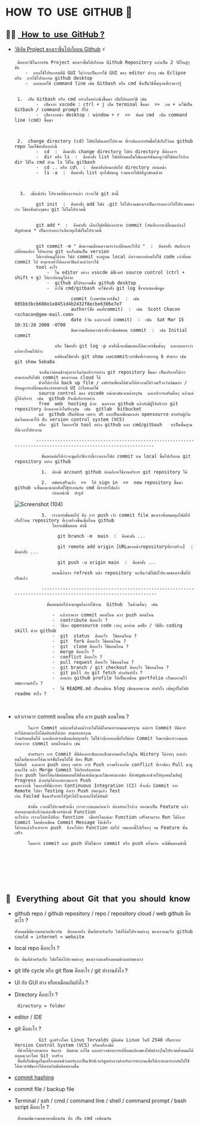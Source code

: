 # HOW  &nbsp;TO  &nbsp;USE  &nbsp;GITHUB 🚀

👩‍💻 [&nbsp; How  &nbsp;to  &nbsp;use  &nbsp;GitHub ?](https://akexorcist.medium.com/%E0%B8%A1%E0%B8%B2%E0%B9%80%E0%B8%A3%E0%B8%B5%E0%B8%A2%E0%B8%99%E0%B8%A3%E0%B8%B9%E0%B9%89-git-%E0%B9%81%E0%B8%9A%E0%B8%9A%E0%B8%87%E0%B9%88%E0%B8%B2%E0%B8%A2%E0%B9%86%E0%B8%81%E0%B8%B1%E0%B8%99%E0%B9%80%E0%B8%96%E0%B8%AD%E0%B8%B0-427398e62f82)
----------------------------------------------------------------------------------------------------------------------------------------
  -  [วิธีอัพ Project ของเราขึ้นไปเก็บบน Github](https://www.youtube.com/shorts/r-C7s15IvDM) ⚡️

          มีหลายวิธีในการอัพ Project ของเราขึ้นไปเก็บบน Github Repository แบ่งเป็น 2 วิธีใหญ่ๆ คือ
             -  แบบใช้โปรแกรมที่มี GUI ไม่ว่าจะเป็นการใช้ GUI ของ editor ต่างๆ เช่น Eclipse หรือ  การใช้โปรแกรม github desktop
             -  และแบบใช้ command line เช่น Gitbash หรือ cmd ซึ่งเป็นวิธีพื้นฐานที่เราควรรู้
     

          1.  เปิด Gitbash หรือ cmd อย่างใดอย่างนึงขึ้นมา เปิดได้หลายวิธี เช่น
                 -  เปิดจาก vscode : ctrl + j เปิด terminal ขึ้นมา  >>  กด + จะใช้เป็น Gitbash / command prompt ก็ได้
                 -  เปิดจากหน้า desktop : window + r  >>  พิมพ์ cmd  เปิด command line (cmd) ขึ้นมา


     
          2.  change directory (cd) ไปยังโฟลเดอร์โปรเจค ที่เราต้องการอัพขึ้นไปเก็บไว้บน github repo โดยใช้คำสั่งเหล่านี้
                 -  cd  :  คือคำสั่ง change directory ไปยัง directory ที่ต้องการ 
                 -  dir หรือ ls  :  คือคำสั่ง list ไฟล์ทั้งหมดในโฟลเดอร์นั้นมาดูว่ามีไฟล์อะไรบ้าง  dir ใช้ใน cmd ส่วน ls ใช้ใน gitbash
                 -  cd .. หรือ cd\  :  คือคำสั่งย้อนกลับไป directory ก่อนหน้า
                 -  ls -a  :  คือคำสั่ง list ทุกไฟล์มาดู รวมพวกไฟล์ที่ถูกซ่อนด้วย



           3.  เมื่อเข้าถึง โปรเจคที่ต้องการแล้ว เราจะใช้ git ดังนี้
     
                 git init  :  คือคำสั่ง add ไฟล์ .git ใส่โปรเจคของเราเป็นการบอกว่าให้โปรเจคของเรา ใช้คำสั่งต่างๆของ git ได้ในโปรเจคนี้
     
     
                 git add *  :  คือคำสั่ง เลือกไฟล์ที่ต้องการจะ commit (บันทึกการเปลี่ยนแปลง)  สัญลักษณ์ * เป็นการบอกว่าเลือกทุกไฟล์ในโปรเจคนี้
     
     
                 git commit -m " ข้อความเตือนความจำว่าเปลี่ยนอะไรไป "  :  คือคำสั่ง บันทึกการเปลี่ยนแปลง โปรแกรม git จะเก็บมันเป็น version
                 ให้เราย้อนดูได้ง่าย ไฟล์ commit จะอยู่บน local ถ้าเราอยากย้อนไปใช้ code เก่าที่เคย commit ไป สามารถทำได้หลายวิธีแล้วแต่ว่าเราใช้
                 tool อะไร  
                     -  ใน editor อย่าง vsocde มีฟีเจอร์ source control (ctrl + shift + g) ให้เราย้อนดูได้ง่าย
                     -  github มีโปรแกรมชื่อ github desktop
                     -  ถ้าใช้ cmd/gitbash จะใช้คำสั่ง git log ซึ่งจะแสดงข้อมูล
     
                              commit (เลขรหัสเวอร์ชั่น)  :  เช่น  085bb3bcb608e1e8451d4b2432f8ecbe6306e7e7
                              author(ช่ื่อ คนที่commit)  :  เช่น  Scott Chacon <schacon@gee-mail.com>
                              date (วัน และเวลาที่ commit)  :  เช่น  Sat Mar 15 10:31:28 2008 -0700
                              ข้อความเตือนความจำที่เราพิมพ์ตอน commit  :  เช่น Initial commit
     
                        หรือ ใช้คำสั่ง git log -p คำสั่งนี้จะเพิ่มแสดงโค้ดเวอร์ชั่นนั้นๆ  และบอกเราว่าแก้ตรงไหนไปบ้าง
                        แต่นิยมใช้คำสั่ง git show เลขcommitเวอร์ชั่นที่เราอยากดู 6 ตัวแรก เช่น git show 5eba8a
     
                  จะเห็นว่าค่อนข้างยุ่งยากจึงเกิดบริการอย่าง git repository ขึ้นมา เป็นบริการให้เราสามารถเก็บไฟล์ commit ของเราบน cloud ได้
                  ช่วยให้เราได้ back up file / แชร์กับเพื่อนได้ช่วยให้ทำงานได้รวดเร็วกว่าเดิมมาก / ย้อนดูการเปลี่ยนแปลงง่ายเพราะมี UI ถ้าใครเคยใช้
                  source control ของ vscode หน้าตามันจะคล้ายๆกัน  และบริการเสริมอื่นๆ แล้วแต่ผู้ให้บริการ  เช่น  github ก็จะมีบริการอย่าง
                  free  web  hosting ด้วย  นอกจาก github แล้วยังมีผู้ให้บริการ git repository อีกหลายเจ้าในปัจจุบัน  เช่น  gitlab  bitbucket
                  แต่  github เป็นที่นิยม เพราะ ฟรี และเป็นเหมือนแหล่ง opensource สำหรับผู้เริ่มต้นจึงแนะนำให้ ฝึก version control system (VCS)
                  หรือ  git โดยการใช้ tool อย่าง github และ cmd/gitbash   จะเป็นพื้นฐานที่ดีเวลาไปทำงาน

                 ---------------------------------------------------------------------------------------------------------------

                   ขั้นตอนต่อไปเราจะพูดถึงวิธีการที่เราจะเอาไฟล์ commit บน local ขึ้นไปเก็บบน git repository อย่าง github

                   1.  ต้องมี account github ก่อนถึงจะใช้งานบริการ git repository ได้

                   2.  สมัครเสร็จแล้ว  >>  ให้ sign in  >>  new repository ขึ้นมา  github จะขึ้นแนะนำคำสั่งที่ใช้ทำงานกับ cmd ที่เราทำไปแล้ว
                       ก่อนหน้านี้  ดังรูป
     ![Screenshot (104)](https://github.com/Arisa-Kaewsuan/PHP_Exercise/assets/87797742/05fcaf87-3226-4040-b8ab-089d291e00fe)

                   3.  เราจะทำขั้นต่อไป คือ การ push เจ้า commit file ของเราทั้งหมดทุกไฟล์ไปเก็บไว้บน repository ที่เราสร้างขึ้นเมื่อกี้บน github
                       โดยจะมีขั้นตอน ดังนี้

                         git branch -m  main  :  คือคำสั่ง ...

                         git remote add origin [URLของหน้าrepositoryที่เราสร้าง]  :  คือคำสั่ง ...

                         git push -u origin main  :  คือคำสั่ง ...

                       ตอนนี้ถ้าเรา refresh หน้า repository จะเห็นว่ามีไฟล์โปรเจคของเราขึ้นไปเก็บแล้ว

                   --------------------------------------------------------------------------------------------------------------

                     ขั้นตอนต่อไปจะมาพูดถึงการใช้งาน  Github  ในด้านอื่นๆ  เช่น 
     
                       -  แล้วเราควร commit ตอนไหน ควร push ตอนไหน
                       -  contribute คืออะไร ?
                       -  วิธีหา opensource code เจ๋งๆ มาอ่าน มาฝึก / วิธีฝึก coding skill ด้วย github
                       -  git  status  คืออะไร  ใช้ตอนไหน ? 
                       -  git  fork คืออะไร ใช้ตอนไหน ?
                       -  git  clone คืออะไร ใช้ตอนไหน ?
                       -  merge คืออะไร ?
                       -  conflict คืออะไร ?
                       -  pull request คืออะไร ใช้ตอนไหน ?
                       -  git branch / git checkout คืออะไร ใช้ตอนไหน ?
                       -  git pull กับ git fetch ต่างกันยังไง ?  
                       -  ตกแต่ง github profile ให้เป็นเหมือน portfolio เก็บผลงานไว้สมัครงานยังไง ?
                       -  ใช้ README.md เป็นเหมือน blog เขียนบทความ ทำยังไง เพิ่มรูปในไฟล์ readme ยังไง ?
<br/>

-    แล้วเราควร commit ตอนไหน หรือ ควร push ตอนไหน ?

              ในการ Commit แต่ละครั้งถึงแม้ว่าจะไม่ได้มีใครมากำหนดมาตรฐาน แต่การ Commit ที่ดีควรทำให้สามารถไล่โค้ดทีหลังได้ง่าย สามารถทำงาน
         ร่วมกับคนอื่นได้ และต้องทำเหมือนเดิมทุกครั้ง ไม่ใช่ว่านึกออกเมื่อไรก็ค่อย Commit จึงควรมีการวางแผนก่อนว่าจะ commit ตอนไหนบ้าง เช่น

              สำหรับเรา การ Commit ที่ดีต้องกระชับและเล็กมากพอที่จะไล่ดูใน History ได้ง่ายๆ และถ้าคนในทีมจะเอาโค้ดเวอร์ชั่นไหนไปใช้ ต้อง Run
         ได้ทันที  และควร push บ่อยๆ เพราะ การ Push บางครั้งจะเกิด conflict ที่เราต้อง Pull มาดู มาแก้ไข แล้ว Merge Commit ให้เรียบร้อยก่อน
         ถึงจะ push ได้ทำให้แก้ข้อผิดพลาดได้ตั้งแต่เนิ่นๆและไม่เยอะมากนัก ที่สำคัญมันจะช่วยให้ทุกคนในทีมรู้ Progress ด้วยกันได้จากสถานะการ Push
         นอกจากนี้ ในบางที่ที่มีการทำ Continuous Integration (CI) ที่จะดึง Commit จาก Remote ไปทำ Testing ถ้าเรา Push บ่อยๆแล้ว Test
         เกิด Failed ขึ้นมาก็จะทำให้รู้ตัวได้ไวและแก้ไขได้ทันที

              ดังนั้น เวลามีโปรเจคตัวหนึ่ง เราจะวางแผนก่อนว่า ต้องทำอะไรบ้าง ออกมาเป็น Feature แล้วย่อยออกมาอีกทีว่าแต่ละฟีเจอร์ต้องมี Function
         อะไรบ้าง เราจะไล่ทำไปทีละ function  เมื่อทำในแต่ละ Function เสร็จสามารถ Run ได้ถึงจะ Commit โดยต้องเขียน Commit Message ให้เข้าใจ
         ได้ง่ายแล้วก็จะทำการ push  ถึงจะไปทำ Function ต่อไป วนแบบนี้ไปเรื่อยๆ จน Feature นั้นเสร็จ

              โดยการ commit และ push ที่ไม่ใช่การ commit หรือ push ครั้งแรก จะมีขั้นตอนดังนี้ 





        

<br/><br><br/><br/><br/>

💬 &nbsp; Everything  &nbsp;about &nbsp;Git  &nbsp;that  &nbsp;you  &nbsp;should  &nbsp;know
---------------------------------------------------------------------------------------------------------------------------------------
   -  github repo / github repository / repo / repository cloud / web github คืออะไร ?

          ทั้งหมดนี้มีความหมายเดียวกัน  คือหมายถึง พื้นที่สำหรับเก็บ ไฟล์โค้ดโปรเจคต่างๆ ของเราบนเว็บ github
          could = internet = website

   -  local repo คืออะไร ?
     
          คือ พื้นที่สำหรับเก็บ ไฟล์โค้ดโปรเจคต่างๆ ของเราบนเครื่องคอมพิวเตอร์ของเรา

   -  git life cycle หรือ git flow คืออะไร / git ทำงานยังไง ?
     
   -  UI กับ GUI ต่าง หรือเหมือนกันยังไง ?

   -  Directory คืออะไร ?

           directory = folder
      
   -  editor / IDE

   -  git คืออะไร ?

                   Git ถูกสร้างโดย Linus Torvalds ผู้คิดค้น Linux ในปี 2548 เป็นระบบ Version Control System (VCS) หรือเครื่องมือ
           ที่ช่วยให้เราสามารถ จัดการ  ติดตาม แก้ไข และตรวจสอบการเปลี่ยนแปลงของไฟล์ต่างๆในโปรเจคทั้งหมดได้ตลอดเวลาโดย Git จะสร้าง
           พื้นที่เก็บข้อมูลในเครื่องคอมพิวเตอร์และเป็นเซิร์ฟเวอร์ศูนย์กลางสำหรับการทำงานเพื่อให้เราสามารถกลับไปใช้โค้ดเวอร์ชันเก่าได้หากเกิดข้อผิดพลาดขึ้น 


   -  [commit hashing](https://www.deployhq.com/git/viewing-previous-commits)

   -  commit file / backup file

   -  Terminal / ssh / cmd / command line / shell / command prompt / bash script คืออะไร ?

           ทั้งหมดมีความหมายเหมือนกัน คือ เป็น cmd เหมือนกัน

         

           
